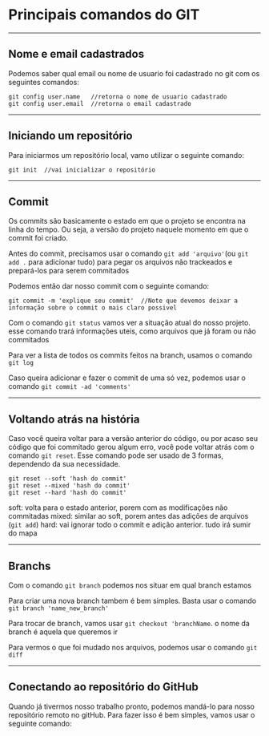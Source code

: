 # Principais comandos do GIT

***

## Nome e email cadastrados
Podemos saber qual email ou nome de usuario foi cadastrado no git com os seguintes comandos:

```
git config user.name   //retorna o nome de usuario cadastrado
git config user.email  //retorna o email cadastrado 
```

***

## Iniciando um repositório
Para iniciarmos um repositório local, vamo utilizar o seguinte comando:
```
git init  //vai inicializar o repositório
```

***

## Commit

Os commits são basicamente o estado em que o projeto se encontra na linha do tempo. Ou seja, a versão do projeto naquele momento em que o commit foi criado.
 
Antes do commit, precisamos usar o comando ``git add 'arquivo'``(ou ``git add .`` para adicionar tudo) para pegar os arquivos não trackeados e prepará-los para serem commitados

Podemos então dar nosso commit com o seguinte comando:

```
git commit -m 'explique seu commit'  //Note que devemos deixar a informação sobre o commit o mais claro possivel 
```

 Com o comando ``git status`` vamos ver a situação atual do nosso projeto. esse comando trará informações uteis, como arquivos que já foram ou não commitados

Para ver a lista de todos os commits feitos na branch, usamos o comando ``git log``

Caso queira adicionar e fazer o commit de uma só vez, podemos usar o comando ``git commit -ad 'comments'``

***
## Voltando atrás na história

Caso você queira voltar para a versão anterior do código, ou por acaso seu código que foi commitado gerou algum erro, você pode voltar atrás com o comando ``git reset``. Esse comando pode ser usado de 3 formas, dependendo da sua necessidade.
```
git reset --soft 'hash do commit'
git reset --mixed 'hash do commit'
git reset --hard 'hash do commit'
```

soft: volta para o estado anterior, porem com as modificações não commitadas
mixed: similar ao soft, porem antes das adições de arquivos (``git add``)
hard: vai ignorar todo o commit e adição anterior. tudo irá sumir do mapa

***
## Branchs

Com o comando ``git branch`` podemos nos situar em qual branch estamos

Para criar uma nova branch tambem é bem simples. Basta usar o comando ``git branch 'name_new_branch'``

Para trocar de branch, vamos usar ``git checkout 'branchName``. o nome da branch é aquela que queremos ir 

Para vermos o que foi mudado nos arquivos, podemos usar o comando ``git diff``
*** 

## Conectando ao repositório do GitHub

Quando já tivermos nosso trabalho pronto, podemos mandá-lo para nosso repositório remoto no gitHub. Para fazer isso é bem simples, vamos usar o seguinte comando:

```

```